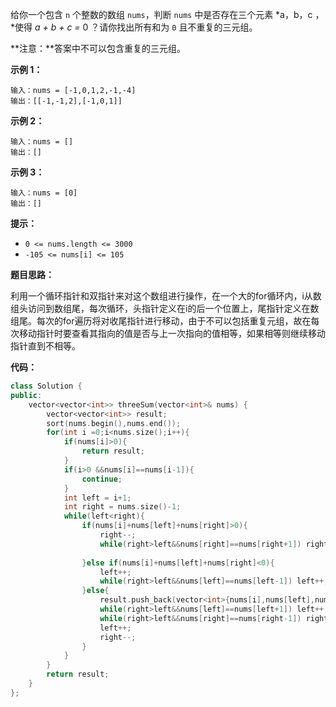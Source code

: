 给你一个包含 `n` 个整数的数组 `nums`，判断 `nums` 中是否存在三个元素 *a，b，c ，*使得 *a + b + c =* 0 ？请你找出所有和为 `0` 且不重复的三元组。

**注意：**答案中不可以包含重复的三元组。

 

**示例 1：**

```
输入：nums = [-1,0,1,2,-1,-4]
输出：[[-1,-1,2],[-1,0,1]]
```

**示例 2：**

```
输入：nums = []
输出：[]
```

**示例 3：**

```
输入：nums = [0]
输出：[]
```

 

**提示：**

- `0 <= nums.length <= 3000`
- `-105 <= nums[i] <= 105`





**题目思路：**

利用一个循环指针和双指针来对这个数组进行操作，在一个大的for循环内，i从数组头访问到数组尾，每次循环，头指针定义在i的后一个位置上，尾指针定义在数组尾。每次的for遍历将对收尾指针进行移动，由于不可以包括重复元组，故在每次移动指针时要查看其指向的值是否与上一次指向的值相等，如果相等则继续移动指针直到不相等。



**代码：**

```c++
class Solution {
public:
    vector<vector<int>> threeSum(vector<int>& nums) {
        vector<vector<int>> result;
        sort(nums.begin(),nums.end());
        for(int i =0;i<nums.size();i++){
            if(nums[i]>0){
                return result;
            }
            if(i>0 &&nums[i]==nums[i-1]){
                continue;
            }
            int left = i+1;
            int right = nums.size()-1;
            while(left<right){
                if(nums[i]+nums[left]+nums[right]>0){
                    right--;
                    while(right>left&&nums[right]==nums[right+1]) right--;
                    
                }else if(nums[i]+nums[left]+nums[right]<0){
                    left++;
                    while(right>left&&nums[left]==nums[left-1]) left++;
                }else{
                    result.push_back(vector<int>{nums[i],nums[left],nums[right]});
                    while(right>left&&nums[left]==nums[left+1]) left++;
                    while(right>left&&nums[right]==nums[right-1]) right--;
                    left++;
                    right--;
                }
            }
        }
        return result;
    }
};
```

